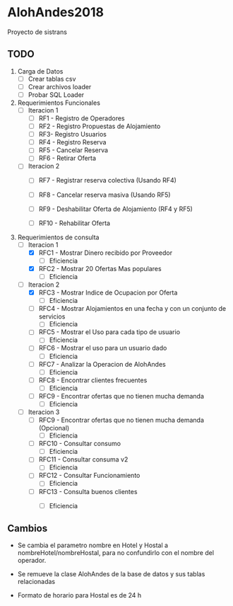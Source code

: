 # AlohAndes2018
Proyecto de sistrans 

## TODO


1. Carga de Datos
   - [ ] Crear tablas csv
   - [ ] Crear archivos loader
   - [ ] Probar SQL Loader

2. Requerimientos Funcionales
   - [ ] Iteracion 1
     - [ ] RF1 - Registro de Operadores
     - [ ] RF2 - Registro Propuestas de Alojamiento
     - [ ] RF3- Registro Usuarios
     - [ ] RF4 - Registro Reserva
     - [ ] RF5 - Cancelar Reserva
     - [ ] RF6 - Retirar Oferta 
    - [ ] Iteracion 2
      - [ ] RF7 - Registrar reserva colectiva (Usando RF4)
      - [ ] RF8 - Cancelar reserva masiva (Usando RF5)
      - [ ] RF9 - Deshabilitar Oferta de Alojamiento (RF4 y RF5) 
      - [ ] RF10 - Rehabilitar Oferta


3. Requerimientos de consulta
   - [ ] Iteracion 1
     - [x] RFC1 - Mostrar Dinero recibido por Proveedor
	   - [ ] Eficiencia
     - [x] RFC2 - Mostrar 20 Ofertas Mas populares
       - [ ] Eficiencia
   - [ ] Iteracion 2 
     - [x] RFC3 - Mostrar Indice de Ocupacion por Oferta
       - [ ] Eficiencia
     - [ ] RFC4 - Mostrar Alojamientos en una fecha y con un conjunto de servicios
	   - [ ] Eficiencia
     - [ ] RFC5 - Mostrar el Uso para cada tipo de usuario
  	   - [ ] Eficiencia
     - [ ] RFC6 - Mostrar el uso para un usuario dado
  	   - [ ] Eficiencia
     - [ ] RFC7 - Analizar la Operacion de AlohAndes
  	   - [ ] Eficiencia
     - [ ] RFC8 - Encontrar clientes frecuentes
  	   - [ ] Eficiencia
     - [ ] RFC9 - Encontrar ofertas que no tienen mucha demanda
  	   - [ ] Eficiencia
   - [ ] Iteracion 3
     - [ ] RFC9 - Encontrar ofertas que no tienen mucha demanda (Opcional)
       - [ ] Eficiencia
     - [ ] RFC10 - Consultar consumo 
  	   - [ ] Eficiencia
     - [ ] RFC11 - Consultar consuma v2
  	   - [ ] Eficiencia
     - [ ] RFC12 - Consultar Funcionamiento
  	   - [ ] Eficiencia
     - [ ] RFC13 - Consulta buenos clientes
  	   - [ ] Eficiencia


## Cambios

* Se cambia el parametro nombre en Hotel y Hostal a nombreHotel/nombreHostal, para no confundirlo con el nombre del operador.

* Se remueve la clase AlohAndes de la base de datos y sus tablas relacionadas

* Formato de horario para Hostal es de 24 h

